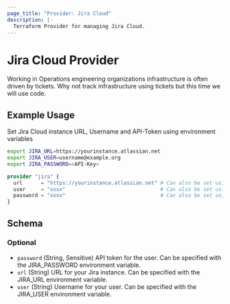 ```yaml
---
page_title: "Provider: Jira Cloud"
description: |-
  Terraform Provider for managing Jira Cloud.
---
```


# Jira Cloud Provider

Working in Operations engineering organizations infrastructure is often driven by tickets. 
Why not track infrastructure using tickets but this time we will use code. 

## Example Usage

Set Jira Cloud instance URL, Username and API-Token using environment variables

```bash
export JIRA_URL=https://yourinstance.atlassian.net
export JIRA_USER=username@example.org
export JIRA_PASSWORD=<API-Key>
```

```terraform
provider "jira" {
  url      = "https://yourinstance.atlassian.net" # Can also be set using the JIRA_URL environment variable
  user     = "xxxx"                               # Can also be set using the JIRA_USER environment variable
  password = "xxxx"                               # Can also be set using the JIRA_PASSWORD environment variable
}
```

<!-- schema generated by tfplugindocs -->
## Schema

### Optional

- `password` (String, Sensitive) API token for the user. Can be specified with the JIRA_PASSWORD environment variable.
- `url` (String) URL for your Jira instance. Can be specified with the JIRA_URL environment variable.
- `user` (String) Username for your user. Can be specified with the JIRA_USER environment variable.
